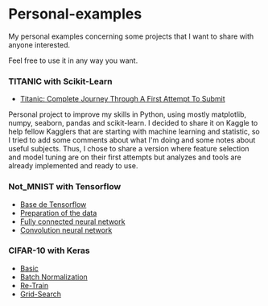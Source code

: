 # Personal-examples
My personal examples concerning some projects that I want to share with anyone interested.

Feel free to use it in any way you want.


### TITANIC with Scikit-Learn
- [Titanic: Complete Journey Through A First Attempt To Submit](https://github.com/Jules-Diez/Personal-examples/blob/master/Titanic%20Complete%20Journey%20Through%20A%20First%20Attempt%20To%20Submit.ipynb)

Personal project to improve my skills in Python, using mostly matplotlib, numpy, seaborn, pandas and scikit-learn.
I decided to share it on Kaggle to help fellow Kagglers that are starting with machine learning and statistic, so I tried to add some comments about what I'm doing and some notes about useful subjects. Thus, I chose to share a version where feature selection and model tuning are on their first attempts but analyzes and tools are already implemented and ready to use. 

### Not_MNIST with Tensorflow

 - [Base de Tensorflow](https://github.com/Jules-Diez/Personal-examples/blob/master/NOTMNIST/Base%20de%20Tensorflow.ipynb)
 - [Preparation of the data](https://github.com/Jules-Diez/Personal-examples/blob/master/NOTMNIST/Preparation.ipynb)
 - [Fully connected neural network](https://github.com/Jules-Diez/Personal-examples/blob/master/NOTMNIST/Fully_connected.ipynb)
 - [Convolution neural network](https://github.com/Jules-Diez/Personal-examples/blob/master/NOTMNIST/Convolution.ipynb)

### CIFAR-10 with Keras

- [Basic](https://github.com/Jules-Diez/Personal-examples/blob/master/CIFAR10/Keras_CIFAR10/Keras_CIFAR10_basic.py)
- [Batch Normalization](https://github.com/Jules-Diez/Personal-examples/blob/master/CIFAR10/Keras_CIFAR10/Keras_CIFAR10_batchnorm.py)
- [Re-Train](https://github.com/Jules-Diez/Personal-examples/blob/master/CIFAR10/Keras_CIFAR10/Keras_CIFAR10_batchnorm_retrain.pyb)
- [Grid-Search](https://github.com/Jules-Diez/Personal-examples/blob/master/CIFAR10/Keras_CIFAR10/Keras_CIFAR10_gridsearch.py)

